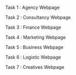 Task 1 : Agency Webpage 

Task 2 : Consultancy Webpage 

Task 3 : Finance Webpage 

Task 4 : Marketing Webpage 

Task 5 : Business Webpage 

Task 6 : Logistic Webpage 

Task 7 : Creatives Webpage
